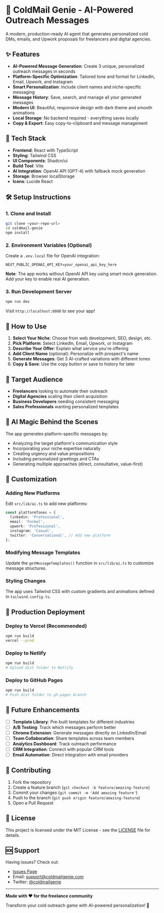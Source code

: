 
# 🧞 ColdMail Genie - AI-Powered Outreach Messages 

A modern, production-ready AI agent that generates personalized cold DMs, emails, and Upwork proposals for freelancers and digital agencies.

## ✨ Features

- **AI-Powered Message Generation**: Create 3 unique, personalized outreach messages in seconds
- **Platform-Specific Optimization**: Tailored tone and format for LinkedIn, Email, Upwork, and Instagram
- **Smart Personalization**: Include client names and niche-specific messaging
- **Message History**: Save, search, and manage all your generated messages
- **Modern UI**: Beautiful, responsive design with dark theme and smooth animations
- **Local Storage**: No backend required - everything saves locally
- **Copy & Export**: Easy copy-to-clipboard and message management

## 🚀 Tech Stack

- **Frontend**: React with TypeScript
- **Styling**: Tailwind CSS
- **UI Components**: Shadcn/ui
- **Build Tool**: Vite
- **AI Integration**: OpenAI API (GPT-4) with fallback mock generation
- **Storage**: Browser localStorage
- **Icons**: Lucide React

## 🛠️ Setup Instructions

### 1. Clone and Install
```bash
git clone <your-repo-url>
cd coldmail-genie
npm install
```

### 2. Environment Variables (Optional)
Create a `.env.local` file for OpenAI integration:
```env
NEXT_PUBLIC_OPENAI_API_KEY=your_openai_api_key_here
```

**Note**: The app works without OpenAI API key using smart mock generation. Add your key to enable real AI generation.

### 3. Run Development Server
```bash
npm run dev
```

Visit `http://localhost:8080` to see your app!

## 📖 How to Use

1. **Select Your Niche**: Choose from web development, SEO, design, etc.
2. **Pick Platform**: Select LinkedIn, Email, Upwork, or Instagram
3. **Describe Your Offer**: Explain what service you're offering
4. **Add Client Name** (optional): Personalize with prospect's name
5. **Generate Messages**: Get 3 AI-crafted variations with different tones
6. **Copy & Save**: Use the copy button or save to history for later

## 🎯 Target Audience

- **Freelancers** looking to automate their outreach
- **Digital Agencies** scaling their client acquisition
- **Business Developers** needing consistent messaging
- **Sales Professionals** wanting personalized templates

## 🧞 AI Magic Behind the Scenes

The app generates platform-specific messages by:
- Analyzing the target platform's communication style
- Incorporating your niche expertise naturally
- Creating urgency and value propositions
- Including personalized greetings and CTAs
- Generating multiple approaches (direct, consultative, value-first)

## 🔧 Customization

### Adding New Platforms
Edit `src/lib/ai.ts` to add new platforms:
```typescript
const platformTones = {
  linkedin: 'Professional',
  email: 'Formal',
  upwork: 'Professional',
  instagram: 'Casual',
  twitter: 'Conversational', // Add new platform
};
```

### Modifying Message Templates
Update the `getMessageTemplates()` function in `src/lib/ai.ts` to customize message structures.

### Styling Changes
The app uses Tailwind CSS with custom gradients and animations defined in `tailwind.config.ts`.

## 🚀 Production Deployment

### Deploy to Vercel (Recommended)
```bash
npm run build
vercel --prod
```

### Deploy to Netlify
```bash
npm run build
# Upload dist folder to Netlify
```

### Deploy to GitHub Pages
```bash
npm run build
# Push dist folder to gh-pages branch
```

## 🔮 Future Enhancements

- [ ] **Template Library**: Pre-built templates for different industries
- [ ] **A/B Testing**: Track which messages perform better
- [ ] **Chrome Extension**: Generate messages directly on LinkedIn/Email
- [ ] **Team Collaboration**: Share templates across team members
- [ ] **Analytics Dashboard**: Track outreach performance
- [ ] **CRM Integration**: Connect with popular CRM tools
- [ ] **Email Automation**: Direct integration with email providers

## 🤝 Contributing

1. Fork the repository
2. Create a feature branch (`git checkout -b feature/amazing-feature`)
3. Commit your changes (`git commit -m 'Add amazing feature'`)
4. Push to the branch (`git push origin feature/amazing-feature`)
5. Open a Pull Request

## 📄 License

This project is licensed under the MIT License - see the [LICENSE](LICENSE) file for details.

## 🆘 Support

Having issues? Check out:
- [Issues Page](https://github.com/your-username/coldmail-genie/issues)
- Email: support@coldmailgenie.com
- Twitter: [@coldmailgenie](https://twitter.com/coldmailgenie)

---

**Made with ❤️ for the freelance community**

Transform your cold outreach game with AI-powered personalization! 🚀
